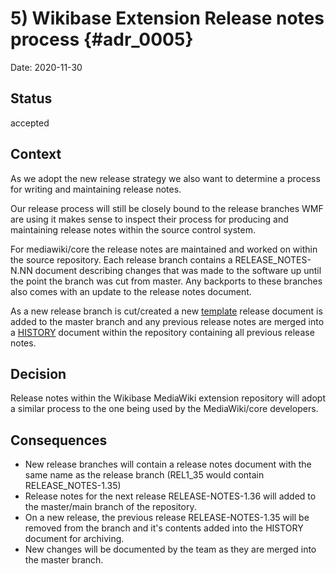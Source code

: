 # 5) Wikibase Extension Release notes process {#adr_0005}

Date: 2020-11-30

## Status

accepted

## Context

As we adopt the new release strategy we also want to determine a process for writing and maintaining release notes.

Our release process will still be closely bound to the release branches WMF are using it makes sense to inspect their process for producing and  maintaining release notes within the source control system.

For mediawiki/core the release notes are maintained and worked on within the source repository. 
Each release branch contains a RELEASE_NOTES-N.NN document describing changes that was made to the software up until the point the branch was cut from master. Any backports to these branches also comes with an update to the release notes document.  

As a new release branch is cut/created a new [template] release document is added to the master branch and any previous release notes are merged into a [HISTORY] document within the repository containing all previous release notes.

## Decision

Release notes within the Wikibase MediaWiki extension repository will adopt a similar process to the one being used by the MediaWiki/core developers.

## Consequences

- New release branches will contain a release notes document with the same name as the release branch (REL1_35 would contain RELEASE_NOTES-1.35)
- Release notes for the next release RELEASE-NOTES-1.36 will added to the master/main branch of the repository.
- On a new release, the previous release RELEASE-NOTES-1.35 will be removed from the branch and it's contents added into the HISTORY document for archiving.
- New changes will be documented by the team as they are merged into the master branch.

[template]: https://gerrit.wikimedia.org/r/c/mediawiki/core/+/611247/3/RELEASE-NOTES-1.36
[HISTORY]: https://gerrit.wikimedia.org/r/c/mediawiki/core/+/611247/3/HISTORY

